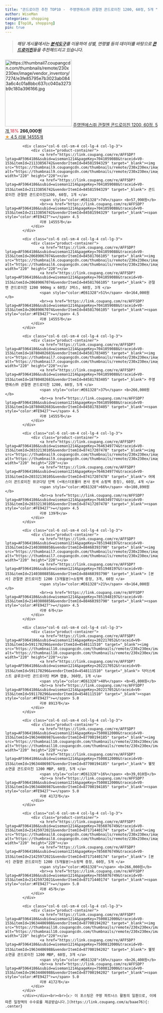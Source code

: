 ```yaml
---
title: "콘드로이친 추천 TOP10 -  주영엔에스㈜ 관절엔 콘드로이친 1200, 60정, 5개 "
author: WiseMan
categories: shopping
tags: [Top10, shopping]
pin: true
---
```


> ##### 해당 게시물에서는 [**분석도구**](https://itemscout.io/)를 이용하여 **성별**, **연령별** 등의 데이터를 바탕으로 [**콘드로이친**](https://link.coupang.com/a/baae76)들을 추천해드리고 있습니다.
<div class="container"><div class="row">
            <div class="col-6 col-sm-4 col-lg-4 col-lg-3">
                <div class="product-container">
                    <a href="https://link.coupang.com/re/AFFSDP?lptag=AF5964186&subid=wiseman1214&pageKey=7041059088&traceid=V0-153&itemId=18780402683&vendorItemId=84581783405" target="_blank"><img src="https://thumbnail7.coupangcdn.com/thumbnails/remote/230x230ex/image/vendor_inventory/7274/e3fe85795e7b3023ab0843a6c4c01a8bbc637cc040a3273b9c180a396166.jpg" alt="https://thumbnail7.coupangcdn.com/thumbnails/remote/230x230ex/image/vendor_inventory/7274/e3fe85795e7b3023ab0843a6c4c01a8bbc637cc040a3273b9c180a396166.jpg" width="220" height="220"></a>
                    <a href="https://link.coupang.com/re/AFFSDP?lptag=AF5964186&subid=wiseman1214&pageKey=7041059088&traceid=V0-153&itemId=18780402683&vendorItemId=84581783405" target="_blank"> 주영엔에스㈜ 관절엔 콘드로이친 1200, 60정, 5개 </a>
                    <span style="color:#E61328">18%</span> <b>266,000원</b>
                    <br><a href="https://link.coupang.com/re/AFFSDP?lptag=AF5964186&subid=wiseman1214&pageKey=7041059088&traceid=V0-153&itemId=18780402683&vendorItemId=84581783405" target="_blank"><span style="color:#FE9427">★</span> 4.5
                    리뷰 14555개</a>
                </div>
            </div>
            
            <div class="col-6 col-sm-4 col-lg-4 col-lg-3">
                <div class="product-container">
                    <a href="https://link.coupang.com/re/AFFSDP?lptag=AF5964186&subid=wiseman1214&pageKey=7041059088&traceid=V0-153&itemId=21133856742&vendorItemId=84581594329" target="_blank"><img src="https://thumbnail9.coupangcdn.com/thumbnails/remote/230x230ex/image/vendor_inventory/4100/7d90a2097c61bb5bf0a6179d328bd9f2d196730122c8854f5fafcdeb734d.jpg" alt="https://thumbnail9.coupangcdn.com/thumbnails/remote/230x230ex/image/vendor_inventory/4100/7d90a2097c61bb5bf0a6179d328bd9f2d196730122c8854f5fafcdeb734d.jpg" width="220" height="220"></a>
                    <a href="https://link.coupang.com/re/AFFSDP?lptag=AF5964186&subid=wiseman1214&pageKey=7041059088&traceid=V0-153&itemId=21133856742&vendorItemId=84581594329" target="_blank"> 콘드로이친 관절엔 콘드로이친1200, 60정, 1개 </a>
                    <span style="color:#E61328">74%</span> <b>57,990원</b>
                    <br><a href="https://link.coupang.com/re/AFFSDP?lptag=AF5964186&subid=wiseman1214&pageKey=7041059088&traceid=V0-153&itemId=21133856742&vendorItemId=84581594329" target="_blank"><span style="color:#FE9427">★</span> 4.5
                    리뷰 14555개</a>
                </div>
            </div>
            
            <div class="col-6 col-sm-4 col-lg-4 col-lg-3">
                <div class="product-container">
                    <a href="https://link.coupang.com/re/AFFSDP?lptag=AF5964186&subid=wiseman1214&pageKey=7041059088&traceid=V0-153&itemId=20689067074&vendorItemId=84581766105" target="_blank"><img src="https://thumbnail6.coupangcdn.com/thumbnails/remote/230x230ex/image/vendor_inventory/af24/155b86471e4a2af9254c05fcb87864efc6b8236a93dd24c32307b7d88d48.jpg" alt="https://thumbnail6.coupangcdn.com/thumbnails/remote/230x230ex/image/vendor_inventory/af24/155b86471e4a2af9254c05fcb87864efc6b8236a93dd24c32307b7d88d48.jpg" width="220" height="220"></a>
                    <a href="https://link.coupang.com/re/AFFSDP?lptag=AF5964186&subid=wiseman1214&pageKey=7041059088&traceid=V0-153&itemId=20689067074&vendorItemId=84581766105" target="_blank"> 관절엔 콘드로이친 1200 900mg x 60정/ 3박스, 60정, 3개 </a>
                    <span style="color:#E61328">51%</span> <b>164,000원</b>
                    <br><a href="https://link.coupang.com/re/AFFSDP?lptag=AF5964186&subid=wiseman1214&pageKey=7041059088&traceid=V0-153&itemId=20689067074&vendorItemId=84581766105" target="_blank"><span style="color:#FE9427">★</span> 4.5
                    리뷰 14555개</a>
                </div>
            </div>
            
            <div class="col-6 col-sm-4 col-lg-4 col-lg-3">
                <div class="product-container">
                    <a href="https://link.coupang.com/re/AFFSDP?lptag=AF5964186&subid=wiseman1214&pageKey=7041059088&traceid=V0-153&itemId=18780402683&vendorItemId=84581783405" target="_blank"><img src="https://thumbnail7.coupangcdn.com/thumbnails/remote/230x230ex/image/vendor_inventory/7274/e3fe85795e7b3023ab0843a6c4c01a8bbc637cc040a3273b9c180a396166.jpg" alt="https://thumbnail7.coupangcdn.com/thumbnails/remote/230x230ex/image/vendor_inventory/7274/e3fe85795e7b3023ab0843a6c4c01a8bbc637cc040a3273b9c180a396166.jpg" width="220" height="220"></a>
                    <a href="https://link.coupang.com/re/AFFSDP?lptag=AF5964186&subid=wiseman1214&pageKey=7041059088&traceid=V0-153&itemId=18780402683&vendorItemId=84581783405" target="_blank"> 주영엔에스㈜ 관절엔 콘드로이친 1200, 60정, 5개 </a>
                    <span style="color:#E61328">37%</span> <b>266,000원</b>
                    <br><a href="https://link.coupang.com/re/AFFSDP?lptag=AF5964186&subid=wiseman1214&pageKey=7041059088&traceid=V0-153&itemId=18780402683&vendorItemId=84581783405" target="_blank"><span style="color:#FE9427">★</span> 4.5
                    리뷰 14555개</a>
                </div>
            </div>
            
            <div class="col-6 col-sm-4 col-lg-4 col-lg-3">
                <div class="product-container">
                    <a href="https://link.coupang.com/re/AFFSDP?lptag=AF5964186&subid=wiseman1214&pageKey=7646349774&traceid=V0-153&itemId=20332130105&vendorItemId=87417207478" target="_blank"><img src="https://thumbnail9.coupangcdn.com/thumbnails/remote/230x230ex/image/vendor_inventory/48ee/874e01b0a910d7d729e1446b735d2603cdd1f63e09d610da67dad3310490.jpg" alt="https://thumbnail9.coupangcdn.com/thumbnails/remote/230x230ex/image/vendor_inventory/48ee/874e01b0a910d7d729e1446b735d2603cdd1f63e09d610da67dad3310490.jpg" width="220" height="220"></a>
                    <a href="https://link.coupang.com/re/AFFSDP?lptag=AF5964186&subid=wiseman1214&pageKey=7646349774&traceid=V0-153&itemId=20332130105&vendorItemId=87417207478" target="_blank"> 여에스더 콘드로이친 뮤코다당 단백 (+에스더포뮬러 본사 흰색 쇼핑백 증정), 60정, 4개 </a>
                    <span style="color:#E61328">66%</span> <b>108,890원</b>
                    <br><a href="https://link.coupang.com/re/AFFSDP?lptag=AF5964186&subid=wiseman1214&pageKey=7646349774&traceid=V0-153&itemId=20332130105&vendorItemId=87417207478" target="_blank"><span style="color:#FE9427">★</span> 4.5
                    리뷰 139개</a>
                </div>
            </div>
            
            <div class="col-6 col-sm-4 col-lg-4 col-lg-3">
                <div class="product-container">
                    <a href="https://link.coupang.com/re/AFFSDP?lptag=AF5964186&subid=wiseman1214&pageKey=7851948197&traceid=V0-153&itemId=21403808858&vendorItemId=88460393790" target="_blank"><img src="https://thumbnail7.coupangcdn.com/thumbnails/remote/230x230ex/image/vendor_inventory/655e/b2dcda98604d8469a4ff0f4af7b8cea0d8c7c36fa8c9ac98367f503d0a17.jpg" alt="https://thumbnail7.coupangcdn.com/thumbnails/remote/230x230ex/image/vendor_inventory/655e/b2dcda98604d8469a4ff0f4af7b8cea0d8c7c36fa8c9ac98367f503d0a17.jpg" width="220" height="220"></a>
                    <a href="https://link.coupang.com/re/AFFSDP?lptag=AF5964186&subid=wiseman1214&pageKey=7851948197&traceid=V0-153&itemId=21403808858&vendorItemId=88460393790" target="_blank"> [본사] 관절엔 콘드로이친 1200 (3개월분)+쇼핑백 증정, 3개, 60정 </a>
                    <span style="color:#E61328">21%</span> <b>164,000원</b>
                    <br><a href="https://link.coupang.com/re/AFFSDP?lptag=AF5964186&subid=wiseman1214&pageKey=7851948197&traceid=V0-153&itemId=21403808858&vendorItemId=88460393790" target="_blank"><span style="color:#FE9427">★</span> 4.5
                    리뷰 6개</a>
                </div>
            </div>
            
            <div class="col-6 col-sm-4 col-lg-4 col-lg-3">
                <div class="product-container">
                    <a href="https://link.coupang.com/re/AFFSDP?lptag=AF5964186&subid=wiseman1214&pageKey=202217052&traceid=V0-153&itemId=591178296&vendorItemId=4548111510" target="_blank"><img src="https://thumbnail10.coupangcdn.com/thumbnails/remote/230x230ex/image/vendor_inventory/157e/00fb5824ce7aaae5b5ca220dc5c26217e0949d3d75f27495bb8d6dcc26a8.JPG" alt="https://thumbnail10.coupangcdn.com/thumbnails/remote/230x230ex/image/vendor_inventory/157e/00fb5824ce7aaae5b5ca220dc5c26217e0949d3d75f27495bb8d6dcc26a8.JPG" width="220" height="220"></a>
                    <a href="https://link.coupang.com/re/AFFSDP?lptag=AF5964186&subid=wiseman1214&pageKey=202217052&traceid=V0-153&itemId=591178296&vendorItemId=4548111510" target="_blank"> 닥터스베스트 글루코사민 콘드로이틴 MSM 캡슐, 360정, 1개 </a>
                    <span style="color:#E61328">48%</span> <b>45,800원</b>
                    <br><a href="https://link.coupang.com/re/AFFSDP?lptag=AF5964186&subid=wiseman1214&pageKey=202217052&traceid=V0-153&itemId=591178296&vendorItemId=4548111510" target="_blank"><span style="color:#FE9427">★</span> 5.0
                    리뷰 8913개</a>
                </div>
            </div>
            
            <div class="col-6 col-sm-4 col-lg-4 col-lg-3">
                <div class="product-container">
                    <a href="https://link.coupang.com/re/AFFSDP?lptag=AF5964186&subid=wiseman1214&pageKey=7500812000&traceid=V0-153&itemId=19634486987&vendorItemId=87700194185" target="_blank"><img src="https://thumbnail10.coupangcdn.com/thumbnails/remote/230x230ex/image/vendor_inventory/cdfc/5fb45d7995ee18fb30e8cc82ef096f18e6cccc30df5948ed84c90837cc83.jpg" alt="https://thumbnail10.coupangcdn.com/thumbnails/remote/230x230ex/image/vendor_inventory/cdfc/5fb45d7995ee18fb30e8cc82ef096f18e6cccc30df5948ed84c90837cc83.jpg" width="220" height="220"></a>
                    <a href="https://link.coupang.com/re/AFFSDP?lptag=AF5964186&subid=wiseman1214&pageKey=7500812000&traceid=V0-153&itemId=19634486987&vendorItemId=87700194185" target="_blank"> 웰핏 소연골 콘드로이친 1200 MBP, 60정, 5개 </a>
                    <span style="color:#E61328">16%</span> <b>39,010원</b>
                    <br><a href="https://link.coupang.com/re/AFFSDP?lptag=AF5964186&subid=wiseman1214&pageKey=7500812000&traceid=V0-153&itemId=19634486987&vendorItemId=87700194185" target="_blank"><span style="color:#FE9427">★</span> 5.0
                    리뷰 4172개</a>
                </div>
            </div>
            
            <div class="col-6 col-sm-4 col-lg-4 col-lg-3">
                <div class="product-container">
                    <a href="https://link.coupang.com/re/AFFSDP?lptag=AF5964186&subid=wiseman1214&pageKey=7856076749&traceid=V0-153&itemId=21425972021&vendorItemId=87171440174" target="_blank"><img src="https://thumbnail8.coupangcdn.com/thumbnails/remote/230x230ex/image/vendor_inventory/118e/0250863a311980824c6e94d036719b1a2104d8b5b7a6bd2259c3d802dc6d.jpg" alt="https://thumbnail8.coupangcdn.com/thumbnails/remote/230x230ex/image/vendor_inventory/118e/0250863a311980824c6e94d036719b1a2104d8b5b7a6bd2259c3d802dc6d.jpg" width="220" height="220"></a>
                    <a href="https://link.coupang.com/re/AFFSDP?lptag=AF5964186&subid=wiseman1214&pageKey=7856076749&traceid=V0-153&itemId=21425972021&vendorItemId=87171440174" target="_blank"> [본사] 관절엔 콘드로이친 1200 (5개월분)+쇼핑백 증정, 60정, 5개 </a>
                    <span style="color:#E61328"></span> <b>266,000원</b>
                    <br><a href="https://link.coupang.com/re/AFFSDP?lptag=AF5964186&subid=wiseman1214&pageKey=7856076749&traceid=V0-153&itemId=21425972021&vendorItemId=87171440174" target="_blank"><span style="color:#FE9427">★</span> 5.0
                    리뷰 45개</a>
                </div>
            </div>
            
            <div class="col-6 col-sm-4 col-lg-4 col-lg-3">
                <div class="product-container">
                    <a href="https://link.coupang.com/re/AFFSDP?lptag=AF5964186&subid=wiseman1214&pageKey=7500812000&traceid=V0-153&itemId=19634486988&vendorItemId=87700194202" target="_blank"><img src="https://thumbnail10.coupangcdn.com/thumbnails/remote/230x230ex/image/vendor_inventory/f2a5/8d9502fac1b58ecb8925e105f54874e7599bd0aae80fe275ab2519ce236c.jpg" alt="https://thumbnail10.coupangcdn.com/thumbnails/remote/230x230ex/image/vendor_inventory/f2a5/8d9502fac1b58ecb8925e105f54874e7599bd0aae80fe275ab2519ce236c.jpg" width="220" height="220"></a>
                    <a href="https://link.coupang.com/re/AFFSDP?lptag=AF5964186&subid=wiseman1214&pageKey=7500812000&traceid=V0-153&itemId=19634486988&vendorItemId=87700194202" target="_blank"> 웰핏 소연골 콘드로이친 1200 MBP, 60정, 3개 </a>
                    <span style="color:#E61328">16%</span> <b>26,400원</b>
                    <br><a href="https://link.coupang.com/re/AFFSDP?lptag=AF5964186&subid=wiseman1214&pageKey=7500812000&traceid=V0-153&itemId=19634486988&vendorItemId=87700194202" target="_blank"><span style="color:#FE9427">★</span> 5.0
                    리뷰 4172개</a>
                </div>
            </div>
            </div></div><br><br>[👉 이 포스팅은 쿠팡 파트너스 활동의 일환으로, 이에 따른 일정액의 수수료를 제공받습니다.](https://link.coupang.com/a/baae76){: .center}